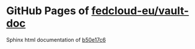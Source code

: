 GitHub Pages of [fedcloud-eu/vault-doc](https://github.com/fedcloud-eu/vault-doc.git)
===
Sphinx html documentation of [b50e17c6](https://github.com/fedcloud-eu/vault-doc/tree/b50e17c61b896733ab3c8abc5cf4aa4a18cd8bc9)
